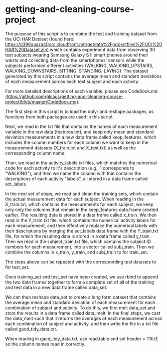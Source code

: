 # getting-and-cleaning-course-project

The purpose of this script is to combine the test and training dataset from the UCI HAR Dataset (found here: https://d396qusza40orc.cloudfront.net/getdata%2Fprojectfiles%2FUCI%20HAR%20Dataset.zip),which contains experiment data from observing 30 test subjects wearing Samsung Galaxy S II smart phones around their waists and collecting data from the smartphones' sensors while the subjects performed different activities (WALKING, WALKING_UPSTAIRS, WALKING_DOWNSTAIRS, SITTING, STANDING, LAYING). The dataset generated by this script contains the average mean and standard deviations of each measurement across each test subject and each activity.

For more detailed descriptions of each variable, please see CodeBook.md (https://github.com/gklaus/getting-and-cleaning-course-project/blob/master/CodeBook.md).

The first step in this script is to load the dplyr and reshape packages, as functions from both packages are used in this script.

Next, we read in the txt file that contains the names of each measurement variable in the raw data (features.txt), and keep only mean and standard deviation measurements in a new data.frame called keep_features, which includes the column numbers for each column we want to keep in the measurement datasets (X_train.txt and X_test.txt) as well as the corresponding column name.

Then, we read in the activity_labels.txt files, which matches the numerical code for each activity to it's description (e.g., 1 corresponds to "WALKING"), and then we name the column with that contains the descriptions of each activity "labels", all stored in a data frame called act_labels.

In the next set of steps, we read and clean the training sets, which contain the actual measurement data for each subject. When reading in the X_train.txt, which contains the measurements for each subject, we keep only only the columns that remain in the keep_features data.frame created earlier. The resulting data is stored in a data frame called x_train. We then read in the Y_train.txt file, which contains the numerical activity labels for each measurement, and then effectively replace the numerical labels with their descriptions by merging the act_labels data frame with the Y_train.txt file, for which the resulting data is stored in a data frame called y_train. Then we read in the subject_train.txt file, which contains the subject ID numbers for each measurement, into a vector called subj_train. Then we combine the columns in x_train, y_train, and subj_train to for train_set.

The steps above can be repeated with the corresponding test datasets to for test_set.

Once training_set and test_set have been created, we use rbind to append the two data frames together to form a complete set of all of the training and test data in a new data frame called data_set.

We can then reshape data_set to create a long form dataset that contains the average mean and standard deviation of each measurement for each combination of subject and activity. To do this, we first melt data_set and store the results in a data frame called data_melt. In the final steps, we cast the data_melt such that it returns the averages of each measurement across each combination of subject and activity, and then write the file in a txt file called gacd_tidy_data.txt.

When reading in gacd_tidy_data.txt, use read.table and set header = TRUE so the column names read in correctly.
